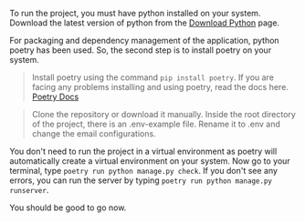 To run the project, you must have python installed on your system. Download the latest version of
python from the [Download Python](https://www.python.org/downloads/) page.

For packaging and dependency management of the application, python poetry has
been used. So, the second step is to install poetry on your system.

>Install poetry using the command `pip install poetry`. If you are facing
any problems installing and using poetry, read the docs here. [Poetry Docs](https://python-poetry.org/docs/)

>Clone the repository or download it manually. Inside the root directory of the project, there is an .env-example file. Rename it to .env and change the email configurations.

You don't need to run the project in a virtual environment as poetry will automatically create a
virtual environment on your system. Now go to your terminal, type `poetry run python manage.py check`.
If you don't see any errors, you can run the server by typing `poetry run python manage.py runserver`.

You should be good to go now.
